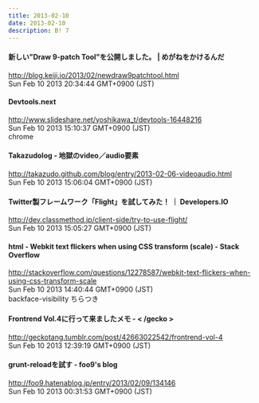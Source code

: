 ```yaml
---
title: 2013-02-10
date: 2013-02-10
description: B! 7
---
```


#### 新しい"Draw 9-patch Tool"を公開しました。 | めがねをかけるんだ
http://blog.keiji.io/2013/02/newdraw9patchtool.html<br>
Sun Feb 10 2013 20:34:44 GMT+0900 (JST)<br>


#### Devtools.next
http://www.slideshare.net/yoshikawa_t/devtools-16448216<br>
Sun Feb 10 2013 15:10:37 GMT+0900 (JST)<br>
chrome


#### Takazudolog - 地獄のvideo／audio要素
http://takazudo.github.com/blog/entry/2013-02-06-videoaudio.html<br>
Sun Feb 10 2013 15:06:04 GMT+0900 (JST)<br>


#### Twitter製フレームワーク「Flight」を試してみた！ ｜ Developers.IO
http://dev.classmethod.jp/client-side/try-to-use-flight/<br>
Sun Feb 10 2013 15:05:27 GMT+0900 (JST)<br>


#### html - Webkit text flickers when using CSS transform (scale) - Stack Overflow
http://stackoverflow.com/questions/12278587/webkit-text-flickers-when-using-css-transform-scale<br>
Sun Feb 10 2013 14:40:44 GMT+0900 (JST)<br>
backface-visibility ちらつき


#### Frontrend Vol.4に行って来ましたメモ - < /gecko >
http://geckotang.tumblr.com/post/42663022542/frontrend-vol-4<br>
Sun Feb 10 2013 12:39:19 GMT+0900 (JST)<br>


#### grunt-reloadを試す - foo9's blog
http://foo9.hatenablog.jp/entry/2013/02/09/134146<br>
Sun Feb 10 2013 00:31:53 GMT+0900 (JST)<br>


